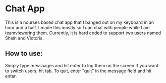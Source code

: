 # Chat App

This is a ncurses based chat app that I banged out on my keyboard in an hour and a half. I made this mostly so I can chat with people while I am teamviewering them. Currently, it is hard coded to support two users named Shein and Victoria.

## How to use:

Simply type messaages and hit enter to log them on the screen
If you want to switch users, hit tab.
To quit, enter "quit" in the message field and hit enter.
